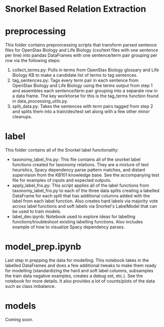 # Snorkel Based Relation Extraction

# preprocessing

This folder contains preprorcessing scripts that transform parsed sentence files for OpenStax Biology and Life Biology (csv/text files with one sentence per line) into pandas DataFrames with one sentence/term pair grouping per row via the following steps:

  1. collect_terms.py: Pulls in terms from OpenStax Biology glossary and Life Biology KB to make a candidate list of terms to tag sentences.
  2. tag_sentences.py: Tags every term pair in each sentence from OpenStax Biology and Life Biology using the terms output from step 1 and assembles each sentence/term pair grouping into a separate row in a data frame. The key workhorse for this is the tag_terms function found in data_processing_utils.py.
  3. split_data.py: Takes the sentences with term pairs tagged from step 2 and splits them into a train/dev/test set along with a few other minor cleanups.
  
# label

This folder contains all of the Snorkel label functionality:

- taxonomy_label_fns.py: This file contains all of the snorkel label functions created for taxonomy relations. They are a mixture of text heuristics, Spacy dependency parse pattern matches, and distant supervision from the KB101 knowledge base. See the accompanying test file for examples of inputs and expected outputs.
- apply_label_fns.py: This script applies all of the label functions from taxonomy_label_fns.py to each of the three data splits creating a labelled DataFrame for each split that has additional columns added with the label from each label function. Also creates hard labels via majority vote across label functions and soft labels via Snorkel's LabelModel that can be used to train models.
- label_dev.ipynb: Notebook used to explore ideas for labelling functions/troubleshoot existing labelling functions. Also includes example of how to visualize Spacy dependency parses.

# model_prep.ipynb

Last step in prepping the data for modelling. This notebook takes in the labelled DataFrames and does a few additional tweaks to make them ready for modelling (standardizing the hard and soft label columns, subsamples the train data negative examples, creates a debug set, etc.). See the notebook for more details. It also provides a lot of counts/plots of the data such as class imbalance.

# models

Coming soon.